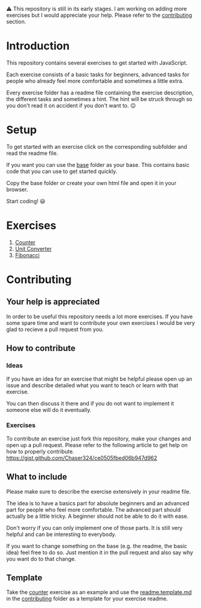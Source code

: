 :warning: This repository is still in its early stages. I am working on adding more exercises but I would appreciate your help. Please refer to the [contributing](#contributing) section.

# Introduction
This repository contains several exercises to get started with JavaScript.

Each exercise consists of a basic tasks for beginners, advanced tasks for people who already feel more comfortable and sometimes a little extra.

Every exercise folder has a readme file containing the exercise description, the different tasks and sometimes a hint. The hint will be struck through so you don't read it on accident if you don't want to. :wink:

# Setup
To get started with an exercise click on the corresponding subfolder and read the readme file.

If you want you can use the [base](./base) folder as your base. This contains basic code that you can use to get started quickly.

Copy the base folder or create your own html file and open it in your browser.

Start coding! :smiley:

# Exercises
1. [Counter](./counter)
2. [Unit Converter](./unit-converter)
2. [Fibonacci](./fibonacci)

# Contributing
## Your help is appreciated
In order to be useful this repository needs a lot more exercises. If you have some spare time and want to contribute your own exercises I would be very glad to recieve a pull request from you.

## How to contribute
### Ideas
If you have an idea for an exercise that might be helpful please open up an issue and describe detailed what you want to teach or learn with that exercise.

You can then discuss it there and if you do not want to implement it someone else will do it eventually.

### Exercises
To contribute an exercise just fork this repository, make your changes and open up a pull request. Please refer to the following article to get help on how to properly contribute.
https://gist.github.com/Chaser324/ce0505fbed06b947d962

## What to include
Please make sure to describe the exercise extensively in your readme file.

The idea is to have a basics part for absolute beginners and an advanced part for people who feel more comfortable. The advanced part should actually be a little tricky. A beginner should not be able to do it with ease.

Don't worry if you can only implement one of those parts. It is still very helpful and can be interesting to everybody.

If you want to change something on the base (e.g. the readme, the basic idea) feel free to do so. Just mention it in the pull request and also say why you want do to that change.

## Template
Take the [counter](./counter) exercise as an example and use the [readme.template.md](./contributing/readme.template.md) in the [contributing](./contributing) folder as a template for your exercise readme.
